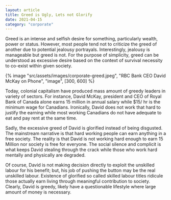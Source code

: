 ```yaml
---
layout: article
title: Greed is Ugly, Lets not Glorify
date: 2021-04-15
category: "corporate"
---
```


Greed is an intense and selfish desire for something, particularly wealth, power or status. However, most people tend not to criticize the greed of another due to potential jealousy portrayals. Interestingly, jealousy is manageable but greed is not. For the purpose of simplicity, greed can be understood as excessive desire based on the context of survival necessity to co-exist within given society.

<!-- excerpt -->

{% image "src/assets/images/corporate-greed.jpeg", "RBC Bank CEO David McKay on Phone", "image", [300, 600] %}

Today, colonial capitalism have produced mass amount of greedy leaders in variety of sectors. For instance, David McKay, president and CEO of Royal Bank of Canada alone earns 15 million in annual salary while $15/ hr is the minimum wage for Canadians. Ironically, David does not work that hard to justify the earning while most working Canadians do not have adequate to eat and pay rent at the same time.

Sadly, the excessive greed of David is glorified instead of being disgusted. The mainstream narrative is that hard working people can earn anything in a free society. The reality is that David is not working hard enough to earn 15 Million nor society is free for everyone. The social silence and complicit is what keeps David stealing through the crack while those who work hard mentally and physically are degraded.

Of course, David is not making decision directly to exploit the unskilled labour for his benefit; but, his job of pushing the button may be the real unskilled labour. Existence of glorified so called skilled labour titles ridicule those actually earn living through meaningful contribution to society. Clearly, David is greedy, likely have a questionable lifestyle where large amount of money is necessary.
